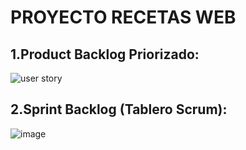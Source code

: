 # PROYECTO RECETAS WEB 

##  1.Product Backlog Priorizado:

![user story](https://github.com/user-attachments/assets/cbdb5315-79d3-451b-b943-d5009820492f)

## 2.Sprint Backlog (Tablero Scrum):

![image](https://github.com/user-attachments/assets/9a0c8da9-d3da-4572-b753-d8c1e7d325e8)




